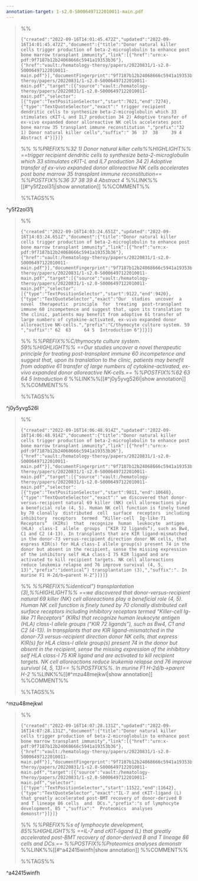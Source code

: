 ```yaml
---
annotation-target: 1-s2.0-S0006497122010011-main.pdf
---
```



>%%
>```annotation-json
>{"created":"2022-09-16T14:01:45.472Z","updated":"2022-09-16T14:01:45.472Z","document":{"title":"Donor natural killer cells trigger production of beta-2-microglobulin to enhance post bone marrow transplant immunity","link":[{"href":"urn:x-pdf:9f7187b12b24068666c5941a19353b36"},{"href":"vault:/hematology-theroy/papers/20220831/1-s2.0-S0006497122010011-main.pdf"}],"documentFingerprint":"9f7187b12b24068666c5941a19353b36"},"uri":"vault:/hematology-theroy/papers/20220831/1-s2.0-S0006497122010011-main.pdf","target":[{"source":"vault:/hematology-theroy/papers/20220831/1-s2.0-S0006497122010011-main.pdf","selector":[{"type":"TextPositionSelector","start":7021,"end":7274},{"type":"TextQuoteSelector","exact":" trigger recipient dendritic cells to synthesize beta-2-microglobulin which 33 stimulates cKIT-L and IL7 production 34 2) Adoptive transfer of ex-vivo expanded donor alloreactive NK cells accelerates post bone marrow 35 transplant immune reconstitution ","prefix":"32 1) Donor natural killer cells","suffix":" 36  37  38     39 4  Abstract 4"}]}]}
>```
>%%
>*%%PREFIX%%32 1) Donor natural killer cells%%HIGHLIGHT%% ==trigger recipient dendritic cells to synthesize beta-2-microglobulin which 33 stimulates cKIT-L and IL7 production 34 2) Adoptive transfer of ex-vivo expanded donor alloreactive NK cells accelerates post bone marrow 35 transplant immune reconstitution== %%POSTFIX%%36  37  38     39 4  Abstract 4*
>%%LINK%%[[#^y5f2zol31j|show annotation]]
>%%COMMENT%%
>
>%%TAGS%%
>
^y5f2zol31j


>%%
>```annotation-json
>{"created":"2022-09-16T14:03:24.651Z","updated":"2022-09-16T14:03:24.651Z","document":{"title":"Donor natural killer cells trigger production of beta-2-microglobulin to enhance post bone marrow transplant immunity","link":[{"href":"urn:x-pdf:9f7187b12b24068666c5941a19353b36"},{"href":"vault:/hematology-theroy/papers/20220831/1-s2.0-S0006497122010011-main.pdf"}],"documentFingerprint":"9f7187b12b24068666c5941a19353b36"},"uri":"vault:/hematology-theroy/papers/20220831/1-s2.0-S0006497122010011-main.pdf","target":[{"source":"vault:/hematology-theroy/papers/20220831/1-s2.0-S0006497122010011-main.pdf","selector":[{"type":"TextPositionSelector","start":9122,"end":9420},{"type":"TextQuoteSelector","exact":"Our  studies  uncover  a  novel  therapeutic  principle  for  treating  post-transplant  immune 60 incompetence and suggest that, upon its translation to the clinic, patients may benefit from adoptive 61 transfer of large numbers of cytokine-activated, ex-vivo expanded donor alloreactive NK-cells.","prefix":"C/thymocyte culture system. 59  ","suffix":" 62  63     64 5  Introduction 6"}]}]}
>```
>%%
>*%%PREFIX%%C/thymocyte culture system. 59%%HIGHLIGHT%% ==Our  studies  uncover  a  novel  therapeutic  principle  for  treating  post-transplant  immune 60 incompetence and suggest that, upon its translation to the clinic, patients may benefit from adoptive 61 transfer of large numbers of cytokine-activated, ex-vivo expanded donor alloreactive NK-cells.== %%POSTFIX%%62  63     64 5  Introduction 6*
>%%LINK%%[[#^j0y5yvg526l|show annotation]]
>%%COMMENT%%
>
>%%TAGS%%
>
^j0y5yvg526l


>%%
>```annotation-json
>{"created":"2022-09-16T14:06:48.914Z","updated":"2022-09-16T14:06:48.914Z","document":{"title":"Donor natural killer cells trigger production of beta-2-microglobulin to enhance post bone marrow transplant immunity","link":[{"href":"urn:x-pdf:9f7187b12b24068666c5941a19353b36"},{"href":"vault:/hematology-theroy/papers/20220831/1-s2.0-S0006497122010011-main.pdf"}],"documentFingerprint":"9f7187b12b24068666c5941a19353b36"},"uri":"vault:/hematology-theroy/papers/20220831/1-s2.0-S0006497122010011-main.pdf","target":[{"source":"vault:/hematology-theroy/papers/20220831/1-s2.0-S0006497122010011-main.pdf","selector":[{"type":"TextPositionSelector","start":9811,"end":10648},{"type":"TextQuoteSelector","exact":" we discovered that donor-versus-recipient natural 69 killer (NK) cell alloreactions play a beneficial role (4, 5). Human NK cell function is finely tuned by 70 clonally  distributed  cell  surface  receptors  including  inhibitory  receptors  termed  “Killer-cell  Ig-like 71 Receptors”  (KIRs)  that  recognize  human  leukocyte  antigen  (HLA)  class-I  allele  groups  (“KIR 72 ligands”), such as Bw4, C1 and C2 (4-13). In transplants that are KIR ligand-mismatched in the donor-73 versus-recipient direction donor NK cells, that express KIR(s) for HLA class-I allele group(s) present 74 in the donor but absent in the recipient, sense the missing expression of the inhibitory self HLA class-I 75 KIR ligand and are activated to kill recipient targets. NK cell alloreactions reduce leukemia relapse and 76 improve survival (4, 5, 13)","prefix":"identical”) transplantation (3),","suffix":". In murine F1 H-2d/b→parent H-2"}]}]}
>```
>%%
>*%%PREFIX%%identical”) transplantation (3),%%HIGHLIGHT%% ==we discovered that donor-versus-recipient natural 69 killer (NK) cell alloreactions play a beneficial role (4, 5). Human NK cell function is finely tuned by 70 clonally  distributed  cell  surface  receptors  including  inhibitory  receptors  termed  “Killer-cell  Ig-like 71 Receptors”  (KIRs)  that  recognize  human  leukocyte  antigen  (HLA)  class-I  allele  groups  (“KIR 72 ligands”), such as Bw4, C1 and C2 (4-13). In transplants that are KIR ligand-mismatched in the donor-73 versus-recipient direction donor NK cells, that express KIR(s) for HLA class-I allele group(s) present 74 in the donor but absent in the recipient, sense the missing expression of the inhibitory self HLA class-I 75 KIR ligand and are activated to kill recipient targets. NK cell alloreactions reduce leukemia relapse and 76 improve survival (4, 5, 13)== %%POSTFIX%%. In murine F1 H-2d/b→parent H-2*
>%%LINK%%[[#^mzu48mejkwl|show annotation]]
>%%COMMENT%%
>
>%%TAGS%%
>
^mzu48mejkwl


>%%
>```annotation-json
>{"created":"2022-09-16T14:07:28.131Z","updated":"2022-09-16T14:07:28.131Z","document":{"title":"Donor natural killer cells trigger production of beta-2-microglobulin to enhance post bone marrow transplant immunity","link":[{"href":"urn:x-pdf:9f7187b12b24068666c5941a19353b36"},{"href":"vault:/hematology-theroy/papers/20220831/1-s2.0-S0006497122010011-main.pdf"}],"documentFingerprint":"9f7187b12b24068666c5941a19353b36"},"uri":"vault:/hematology-theroy/papers/20220831/1-s2.0-S0006497122010011-main.pdf","target":[{"source":"vault:/hematology-theroy/papers/20220831/1-s2.0-S0006497122010011-main.pdf","selector":[{"type":"TextPositionSelector","start":11522,"end":11642},{"type":"TextQuoteSelector","exact":"IL-7 and cKIT-ligand (L) that greatly accelerated post-BMT recovery of donor-derived B and T lineage 86 cells  and  DCs.","prefix":"s of lymphocyte development, 85 ","suffix":"  Proteomics  analyses  demonstr"}]}]}
>```
>%%
>*%%PREFIX%%s of lymphocyte development, 85%%HIGHLIGHT%% ==IL-7 and cKIT-ligand (L) that greatly accelerated post-BMT recovery of donor-derived B and T lineage 86 cells  and  DCs.== %%POSTFIX%%Proteomics  analyses  demonstr*
>%%LINK%%[[#^a42415winfh|show annotation]]
>%%COMMENT%%
>
>%%TAGS%%
>
^a42415winfh
